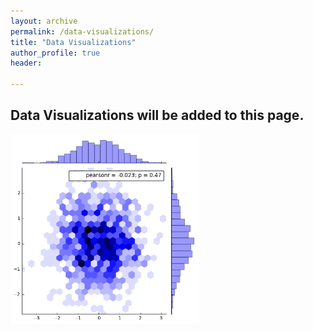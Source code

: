 ```yaml
---
layout: archive
permalink: /data-visualizations/
title: "Data Visualizations"
author_profile: true
header:
  
---
```




## Data Visualizations will be added to this page. 

<img src="/images/jointplot.png" width="60%">





